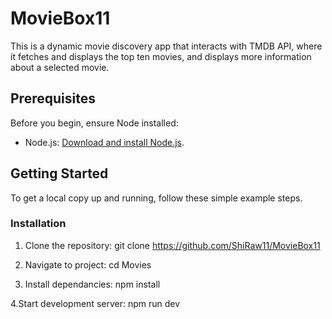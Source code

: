 # MovieBox11
This is a dynamic movie discovery app that interacts with TMDB API, where it fetches and displays the top ten movies, and displays more information about a selected movie.

## Prerequisites
Before you begin, ensure Node installed:
- Node.js: [Download and install Node.js](https://nodejs.org/).

  
## Getting Started
To get a local copy up and running, follow these simple example steps.

### Installation
1. Clone the repository:
git clone https://github.com/ShiRaw11/MovieBox11
2.   Navigate to project: 
cd Movies

3. Install dependancies: 
npm install

4.Start development server: 
npm run dev
